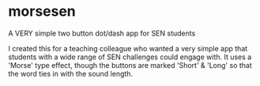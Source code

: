 # morsesen
A VERY simple two button dot/dash app for SEN students

I created this for a teaching colleague who wanted a very simple app that students with a wide range of SEN challenges could engage with. It uses a 'Morse' type effect, though the buttons are marked 'Short' & 'Long' so that the word ties in with the sound length.
